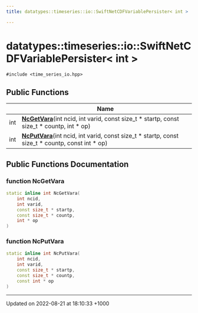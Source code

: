 ```yaml
---
title: datatypes::timeseries::io::SwiftNetCDFVariablePersister< int >

---
```


# datatypes::timeseries::io::SwiftNetCDFVariablePersister< int >






`#include <time_series_io.hpp>`

## Public Functions

|                | Name           |
| -------------- | -------------- |
| int | **[NcGetVara](/uchronia-ts-doc/cpp/Classes/classdatatypes_1_1timeseries_1_1io_1_1SwiftNetCDFVariablePersister_3_01int_01_4/#function-ncgetvara)**(int ncid, int varid, const size_t * startp, const size_t * countp, int * op) |
| int | **[NcPutVara](/uchronia-ts-doc/cpp/Classes/classdatatypes_1_1timeseries_1_1io_1_1SwiftNetCDFVariablePersister_3_01int_01_4/#function-ncputvara)**(int ncid, int varid, const size_t * startp, const size_t * countp, const int * op) |

## Public Functions Documentation

### function NcGetVara

```cpp
static inline int NcGetVara(
    int ncid,
    int varid,
    const size_t * startp,
    const size_t * countp,
    int * op
)
```


### function NcPutVara

```cpp
static inline int NcPutVara(
    int ncid,
    int varid,
    const size_t * startp,
    const size_t * countp,
    const int * op
)
```


-------------------------------

Updated on 2022-08-21 at 18:10:33 +1000